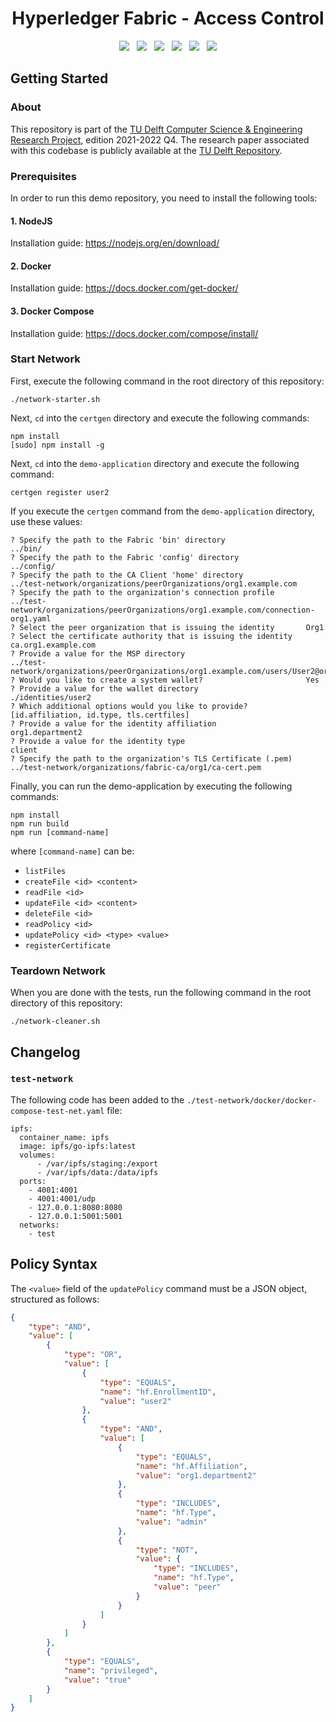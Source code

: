 <h1 align="center">Hyperledger Fabric - Access Control</h1>

<p align="center">
  <a>
    <img src="https://img.shields.io/badge/Hyperledger%20Fabric-v2.2-brightgreen" />
  </a>&nbsp;
  <a>
    <img src="https://img.shields.io/badge/Ubuntu-v20.04.4-brightgreen" />
  </a>&nbsp;
  <a>
    <img src="https://img.shields.io/badge/Docker-v20.10.14-brightgreen" />
  </a>&nbsp;
  <a>
    <img src="https://img.shields.io/badge/Docker%20Compose-v1.29.2-brightgreen" />
  </a>&nbsp;
  <a>
    <img src="https://img.shields.io/badge/NodeJS-v16.15.0-brightgreen" />
  </a>&nbsp;
  <a>
    <img src="https://img.shields.io/badge/NPM-v8.8.0-brightgreen" />
  </a>
</p>

## Getting Started

### About
This repository is part of the [TU Delft Computer Science & Engineering Research Project](https://github.com/TU-Delft-CSE/Research-Project), edition 2021-2022 Q4. The research paper associated with this codebase is publicly available at the [TU Delft Repository](https://repository.tudelft.nl/islandora/object/uuid:0687b37f-ccca-4459-9c32-9f9f3ba12816?collection=education). 

### Prerequisites
In order to run this demo repository, you need to install the following tools:

#### 1. NodeJS
Installation guide: https://nodejs.org/en/download/

#### 2. Docker
Installation guide: https://docs.docker.com/get-docker/

#### 3. Docker Compose
Installation guide: https://docs.docker.com/compose/install/

### Start Network
First, execute the following command in the root directory of this repository:
```
./network-starter.sh
```

Next, `cd` into the `certgen` directory and execute the following commands:
```
npm install
[sudo] npm install -g
```

Next, `cd` into the `demo-application` directory and execute the following command:
```
certgen register user2
```

If you execute the `certgen` command from the `demo-application` directory, use these values:
```
? Specify the path to the Fabric 'bin' directory                  ../bin/
? Specify the path to the Fabric 'config' directory               ../config/
? Specify the path to the CA Client 'home' directory              ../test-network/organizations/peerOrganizations/org1.example.com
? Specify the path to the organization's connection profile       ../test-network/organizations/peerOrganizations/org1.example.com/connection-org1.yaml
? Select the peer organization that is issuing the identity       Org1
? Select the certificate authority that is issuing the identity   ca.org1.example.com
? Provide a value for the MSP directory                           ../test-network/organizations/peerOrganizations/org1.example.com/users/User2@org1.example.com/msp
? Would you like to create a system wallet?                       Yes
? Provide a value for the wallet directory                        ./identities/user2
? Which additional options would you like to provide?             [id.affiliation, id.type, tls.certfiles]
? Provide a value for the identity affiliation                    org1.department2
? Provide a value for the identity type                           client
? Specify the path to the organization's TLS Certificate (.pem)   ../test-network/organizations/fabric-ca/org1/ca-cert.pem
```

Finally, you can run the demo-application by executing the following commands:
```
npm install
npm run build
npm run [command-name]
```

where `[command-name]` can be:

* `listFiles`
* `createFile <id> <content>`
* `readFile <id>`
* `updateFile <id> <content>`
* `deleteFile <id>`
* `readPolicy <id>`
* `updatePolicy <id> <type> <value>`
* `registerCertificate`

### Teardown Network
When you are done with the tests, run the following command in the root directory of this repository:
```
./network-cleaner.sh
```

## Changelog

### `test-network`
The following code has been added to the `./test-network/docker/docker-compose-test-net.yaml` file:

```
ipfs:
  container_name: ipfs
  image: ipfs/go-ipfs:latest
  volumes:
      - /var/ipfs/staging:/export
      - /var/ipfs/data:/data/ipfs
  ports:
    - 4001:4001
    - 4001:4001/udp
    - 127.0.0.1:8080:8080
    - 127.0.0.1:5001:5001
  networks:
    - test
```

## Policy Syntax
The `<value>` field of the `updatePolicy` command must be a JSON object, structured as follows:
```json
{
    "type": "AND",
    "value": [
        {
            "type": "OR",
            "value": [
                {
                    "type": "EQUALS",
                    "name": "hf.EnrollmentID",
                    "value": "user2"
                },
                {
                    "type": "AND",
                    "value": [
                        {
                            "type": "EQUALS",
                            "name": "hf.Affiliation",
                            "value": "org1.department2"
                        },
                        {
                            "type": "INCLUDES",
                            "name": "hf.Type",
                            "value": "admin"
                        },
                        {
                            "type": "NOT",
                            "value": {
                                "type": "INCLUDES",
                                "name": "hf.Type",
                                "value": "peer"
                            }
                        }
                    ]
                }
            ]
        },
        {
            "type": "EQUALS",
            "name": "privileged",
            "value": "true"
        }
    ]
}
```
